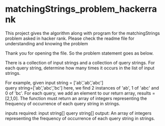 # matchingStrings_problem_hackerrank
This project gives the algorithm along with program for the matchingStrings problem asked in hacker rank. Please check the readme file for understanding and knowing the problem 


Thank you for opening the file. So the problem statement goes as below.

There is a collection of input strings and a collection of query strings. For each query string, determine how many times it occurs in the list of input strings.

For example, given 
  input string = ['ab','ab','abc']  
  query string=['ab','abc','bc'] 
here, we find 2 instances of 'ab', 1 of 'abc' and 0 of 'bc'. For each query, we add an element to our return array,  results = [2,1,0].
The function must return an array of integers representing the frequency of occurrence of each query string in strings.

inputs required:
  input string[]
  query string[]
output:
  An array of integers representing the frequency of occurrence of each query string in strings.
